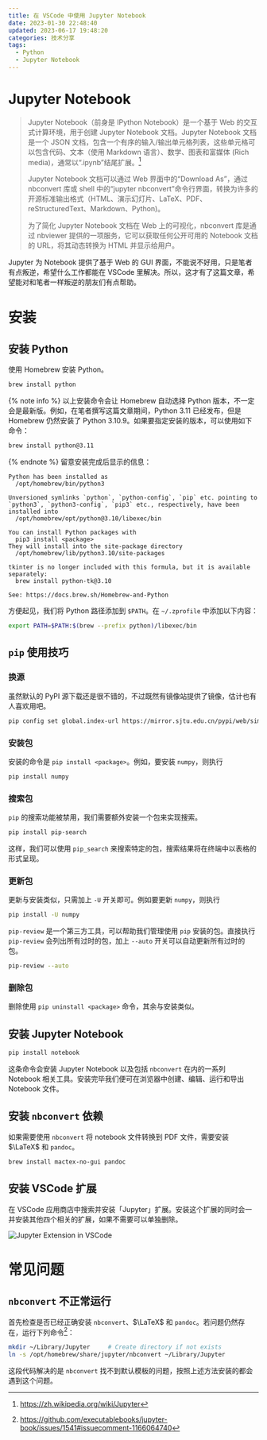 ```yaml
---
title: 在 VSCode 中使用 Jupyter Notebook
date: 2023-01-30 22:48:40
updated: 2023-06-17 19:48:20
categories: 技术分享
tags:
  - Python
  - Jupyter Notebook
---
```


# Jupyter Notebook

> Jupyter Notebook（前身是 IPython Notebook）是一个基于 Web 的交互式计算环境，用于创建 Jupyter Notebook 文档。Jupyter Notebook 文档是一个 JSON 文档，包含一个有序的输入/输出单元格列表，这些单元格可以包含代码、文本（使用 Markdown 语言）、数学、图表和富媒体 (Rich media)，通常以“.ipynb”结尾扩展。[^1]
>
> Jupyter Notebook 文档可以通过 Web 界面中的“Download As”，通过 nbconvert 库或 shell 中的“jupyter nbconvert”命令行界面，转换为许多的开源标准输出格式（HTML、演示幻灯片、LaTeX、PDF、reStructuredText、Markdown、Python)。
>
> 为了简化 Jupyter Notebook 文档在 Web 上的可视化，nbconvert 库是通过 nbviewer 提供的一项服务，它可以获取任何公开可用的 Notebook 文档的 URL，将其动态转换为 HTML 并显示给用户。

Jupyter 为 Notebook 提供了基于 Web 的 GUI 界面，不能说不好用，只是笔者有点叛逆，希望什么工作都能在 VSCode 里解决。所以，这才有了这篇文章，希望能对和笔者一样叛逆的朋友们有点帮助。

# 安装

## 安装 Python

使用 Homebrew 安装 Python。
```sh
brew install python
```
{% note info %}
以上安装命令会让 Homebrew 自动选择 Python 版本，不一定会是最新版。例如，在笔者撰写这篇文章期间，Python 3.11 已经发布，但是 Homebrew 仍然安装了 Python 3.10.9。如果要指定安装的版本，可以使用如下命令：
```sh
brew install python@3.11
```
{% endnote %}
留意安装完成后显示的信息：
```text
Python has been installed as
  /opt/homebrew/bin/python3

Unversioned symlinks `python`, `python-config`, `pip` etc. pointing to
`python3`, `python3-config`, `pip3` etc., respectively, have been installed into
  /opt/homebrew/opt/python@3.10/libexec/bin

You can install Python packages with
  pip3 install <package>
They will install into the site-package directory
  /opt/homebrew/lib/python3.10/site-packages

tkinter is no longer included with this formula, but it is available separately:
  brew install python-tk@3.10

See: https://docs.brew.sh/Homebrew-and-Python
```
方便起见，我们将 Python 路径添加到 `$PATH`。在 `~/.zprofile` 中添加以下内容：
```sh
export PATH=$PATH:$(brew --prefix python)/libexec/bin
```

## `pip` 使用技巧

### 换源

虽然默认的 PyPI 源下载还是很不错的，不过既然有镜像站提供了镜像，估计也有人喜欢用吧。

```sh
pip config set global.index-url https://mirror.sjtu.edu.cn/pypi/web/simple
```

### 安装包

安装的命令是 `pip install <package>`。例如，要安装 `numpy`，则执行
```sh
pip install numpy
```

### 搜索包

`pip` 的搜索功能被禁用，我们需要额外安装一个包来实现搜索。
```sh
pip install pip-search
```
这样，我们可以使用 `pip_search` 来搜索特定的包，搜索结果将在终端中以表格的形式呈现。

### 更新包

更新与安装类似，只需加上 `-U` 开关即可。例如要更新 `numpy`，则执行
```sh
pip install -U numpy
```
`pip-review` 是一个第三方工具，可以帮助我们管理使用 `pip` 安装的包。直接执行 `pip-review` 会列出所有过时的包，加上 `--auto` 开关可以自动更新所有过时的包。
```sh
pip-review --auto
```

### 删除包

删除使用 `pip uninstall <package>` 命令，其余与安装类似。

## 安装 Jupyter Notebook

```sh
pip install notebook
```
这条命令会安装 Jupyter Notebook 以及包括 `nbconvert` 在内的一系列 Notebook 相关工具。安装完毕我们便可在浏览器中创建、编辑、运行和导出 Notebook 文件。

## 安装 `nbconvert` 依赖

如果需要使用 `nbconvert` 将 notebook 文件转换到 PDF 文件，需要安装 $\LaTeX$ 和 `pandoc`。

```sh
brew install mactex-no-gui pandoc
```

## 安装 VSCode 扩展

在 VSCode 应用商店中搜索并安装「Jupyter」扩展。安装这个扩展的同时会一并安装其他四个相关的扩展，如果不需要可以单独删除。

![Jupyter Extension in VSCode](/img/Jupyter-Extension.png)

# 常见问题

## `nbconvert` 不正常运行

首先检查是否已经正确安装 `nbconvert`、$\LaTeX$ 和 `pandoc`。若问题仍然存在，运行下列命令[^2]：

```sh
mkdir ~/Library/Jupyter     # Create directory if not exists
ln -s /opt/homebrew/share/jupyter/nbconvert ~/Library/Jupyter
```

这段代码解决的是 `nbconvert` 找不到默认模板的问题，按照上述方法安装的都会遇到这个问题。

[^1]: https://zh.wikipedia.org/wiki/Jupyter
[^2]: https://github.com/executablebooks/jupyter-book/issues/1541#issuecomment-1166064740